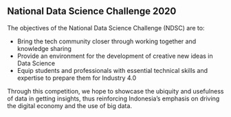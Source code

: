 ## National Data Science Challenge 2020

The objectives of the National Data Science Challenge (NDSC) are to:

* Bring the tech community closer through working together and knowledge sharing
* Provide an environment for the development of creative new ideas in Data Science
* Equip students and professionals with essential technical skills and expertise to prepare them for Industry 4.0

Through this competition, we hope to showcase the ubiquity and usefulness of data in getting insights, thus reinforcing Indonesia’s emphasis on driving the digital economy and the use of big data.